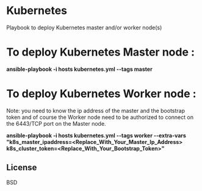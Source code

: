 Kubernetes
==========

Playbook to deploy Kubernetes master and/or worker node(s)

# To deploy Kubernetes Master node :

**ansible-playbook -i hosts kubernetes.yml --tags master**


# To deploy Kubernetes Worker node :

Note: you need to know the ip address of the master and the bootstrap token and of course the Worker node need to be authorized to connect on the 6443/TCP port on the Master node.

**ansible-playbook -i hosts kubernetes.yml --tags worker --extra-vars "k8s_master_ipaddress=\<Replace_With_Your_Master_Ip_Address\> k8s_cluster_token=\<Replace_With_Your_Bootstrap_Token\>"**


License
-------

BSD
